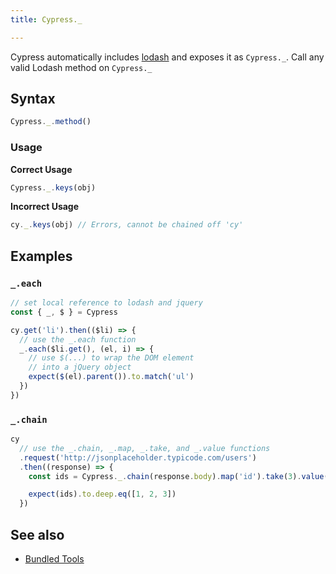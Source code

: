 ```yaml
---
title: Cypress._

---
```


Cypress automatically includes [lodash](https://lodash.com/) and exposes it as `Cypress._`. Call any valid Lodash method on `Cypress._`

## Syntax

```javascript
Cypress._.method()
```

### Usage

**<Icon name="check-circle" color="green"></Icon> Correct Usage**

```javascript
Cypress._.keys(obj)
```

**<Icon name="exclamation-triangle" color="red"></Icon> Incorrect Usage**

```javascript
cy._.keys(obj) // Errors, cannot be chained off 'cy'
```

## Examples

### `_.each`

```javascript
// set local reference to lodash and jquery
const { _, $ } = Cypress

cy.get('li').then(($li) => {
  // use the _.each function
  _.each($li.get(), (el, i) => {
    // use $(...) to wrap the DOM element
    // into a jQuery object
    expect($(el).parent()).to.match('ul')
  })
})
```

### `_.chain`

```javascript
cy
  // use the _.chain, _.map, _.take, and _.value functions
  .request('http://jsonplaceholder.typicode.com/users')
  .then((response) => {
    const ids = Cypress._.chain(response.body).map('id').take(3).value()

    expect(ids).to.deep.eq([1, 2, 3])
  })
```

## See also

- [Bundled Tools](/guides/references/bundled-tools)

